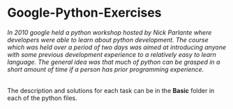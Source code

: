 # Google-Python-Exercises

###### In 2010 google held a python workshop hosted by Nick Parlante where developers were able to learn about python development. The course which was held over a period of two days was aimed at introducing anyone with some previous development experience to a relatively easy to learn language. _The general idea was that much of python can be grasped in a short amount of time if a person has prior programming experience._

The description and solutions for each task can be in the **Basic** folder in each of the python files.
